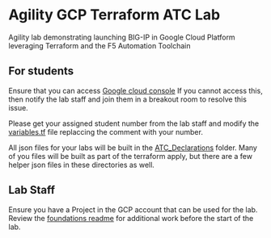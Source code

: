 # Agility GCP Terraform ATC Lab
Agility lab demonstrating launching BIG-IP in Google Cloud Platform leveraging Terraform and the F5 Automation Toolchain

## For students
Ensure that you can access [Google cloud console](https://console.cloud.google.com/iam-admin/quotas/qirs?project=f5-gcs-4261-sales-agility2022) If you cannot access this, then notify the lab staff and join them in a breakout room to resolve this issue.

Please get your assigned student number from the lab staff and modify the [variables.tf](variables.tf) file replaccing the comment with your number.

All json files for your labs will be built in the [ATC_Declarations](ATC_Declarations/) folder.  Many of you files will be built as part of the terraform apply, but there are a few helper json files in these directories as well.

## Lab Staff
Ensure you have a Project in the GCP account that can be used for the lab.
Review the [foundations readme](foundations/README.md) for additional work before the start of the lab. 
